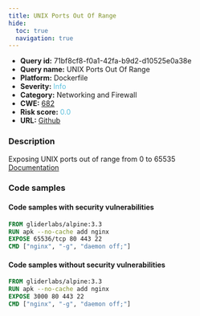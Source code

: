 ```yaml
---
title: UNIX Ports Out Of Range
hide:
  toc: true
  navigation: true
---
```


<style>
  .highlight .hll {
    background-color: #ff171742;
  }
  .md-content {
    max-width: 1100px;
    margin: 0 auto;
  }
</style>

-   **Query id:** 71bf8cf8-f0a1-42fa-b9d2-d10525e0a38e
-   **Query name:** UNIX Ports Out Of Range
-   **Platform:** Dockerfile
-   **Severity:** <span style="color:#5bc0de">Info</span>
-   **Category:** Networking and Firewall
-   **CWE:** <a href="https://cwe.mitre.org/data/definitions/682.html" onclick="newWindowOpenerSafe(event, 'https://cwe.mitre.org/data/definitions/682.html')">682</a>
-   **Risk score:** <span style="color:#5bc0de">0.0</span>
-   **URL:** [Github](https://github.com/Checkmarx/kics/tree/master/assets/queries/dockerfile/unix_ports_out_of_range)

### Description
Exposing UNIX ports out of range from 0 to 65535<br>
[Documentation](https://docs.docker.com/engine/reference/builder/#expose)

### Code samples
#### Code samples with security vulnerabilities
```dockerfile title="Positive test num. 1 - dockerfile file" hl_lines="3"
FROM gliderlabs/alpine:3.3
RUN apk --no-cache add nginx
EXPOSE 65536/tcp 80 443 22
CMD ["nginx", "-g", "daemon off;"]
```


#### Code samples without security vulnerabilities
```dockerfile title="Negative test num. 1 - dockerfile file"
FROM gliderlabs/alpine:3.3
RUN apk --no-cache add nginx
EXPOSE 3000 80 443 22
CMD ["nginx", "-g", "daemon off;"]
```

